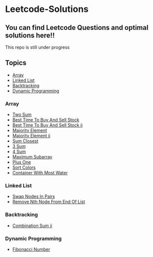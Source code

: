 # Leetcode-Solutions

<h2>You can find Leetcode Questions and optimal solutions here!!</h2>
  This repo is still under progress

<h2>Topics</h2>

* [Array](#array)
* [Linked List](#LL)
* [Backtracking](#Bt)
* [Dynamic Programming](#dp)

<h3 id="array">Array</h3>

* [Two Sum](1-two-sum)
* [Best Time To Buy And Sell Stock](121-best-time-to-buy-and-sell-stock)
* [Best Time To Buy And Sell Stock ii](121-best-time-to-buy-and-sell-stock-ii)
* [Majority Element](169-majority-element)
* [Majority Element ii](229-majority-element-ii)
* [Sum Closest](3sum-closest)
* [3 Sum](3sum)
* [4 Sum](4sum)
* [Maximum Subarray](53-maximum-subarray)
* [Plus One](66-plus-one)
* [Sort Colors](75-sort-colors)
* [Container With Most Water](container-with-most-water)

<h3 id="LL">Linked List</h3>

* [Swap Nodes In Pairs](swap-nodes-in-pairs)
* [Remove Nth Node From End Of List](remove-nth-node-from-end-of-list)


<h3 id="Bt">Backtracking</h3>

* [Combination Sum ii](combination-sum-ii)

<h3 id="dp">Dynamic Programming</h3>

* [Fibonacci Number](509-fibonacci-number)

